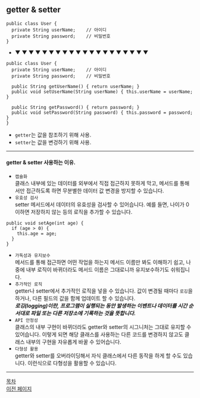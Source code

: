 ## getter & setter


```
public class User {
  private String userName;    // 아이디
  private String password;    // 비밀번호
}
```

- ▼ ▼ ▼ ▼ ▼ ▼ ▼ ▼ ▼ ▼ ▼ ▼ ▼ ▼ ▼ ▼ ▼ ▼ ▼ ▼

```
public class User {
  private String userName;    // 아이디
  private String password;    // 비밀번호

  public String getUserName() { return userName; }
  public void setUserName(String userName) { this.userName = userName; }

  public String getPassword() { return password; }
  public void setPassword(String password) { this.password = password; }
}
```


- `getter`는 값을 참조하기 위해 사용.
- `setter`는 값을 변겅하기 위해 사용.

---
#### getter & setter 사용하는 이유.

- `캡슐화`<br> 클래스 내부에 있는 데이터를 외부에서 직접 접근하지 못하게 막고, 메서드를 통해서만 접근하도록 하면 무분별한 데이터 값 변경을 방지할 수 있습니다.
- `유효성 검사`<br>setter 메서드에서 데이터의 유효성을 검사할 수 있어습니다. 예를 들면, 나이가 0 이하면 저장하지 않는 등의 로직을 추가할 수 있습니다.

```
public void setAge(int age) {
  if (age > 0) {
    this.age = age;
  }
}
```
- `가독성과 유지보수`<br>
메서드를 통해 접근하면 어떤 작업을 하는지 메서드 이름만 봐도 이해하기 쉽고, 나중에 내부 로직이 바뀌더라도 메서드 이름은 그대로니까 유지보수하기도 쉬워집니다.
- `추가적인 로직`<br>
getter나 setter에서 추가적인 로직을 넣을 수 있습니다. 값이 변경될 때마다 `로깅`을 하거나, 다른 필드의 값을 함께 업데이트 할 수 있습니다. <br>___로깅(logging)이란, 프로그램이 실행되는 동안 발생하는 이벤트나 데이터를 시간 순서대로 파일 또는 다른 저장소에 기록하는 것을 뜻합니다.___
- `API 안정성`<br>
클래스의 내부 구현이 바뀌더라도 getter와 setter의 시그니처는 그대로 유지할 수 있어습니다. 이렇게 되면 해당 클래스를 사용하는 다른 코드를 변경하지 않고도 클래스 내부의 구현을 자유롭게 바꿀 수 있어습니다.
- `다형성 활용`<br>
getter와 setter를 오버라이딩해서 자식 클래스에서 다른 동작을 하게 할 수도 있습니다. 이런식으로 다형성을 활용할 수 있습니다.

---
<!--목차 & 다음으로 페이지 이동-->
[목차](https://github.com/Devcurve/Java/blob/main/README.md)<br>
[이전 페이지](https://github.com/Devcurve/Java/blob/main/Markdown/constructor.md)<br>
<!--[다음 페이지](https://github.com/Devcurve/Java/blob/main/Markdown/get_set.md-->
